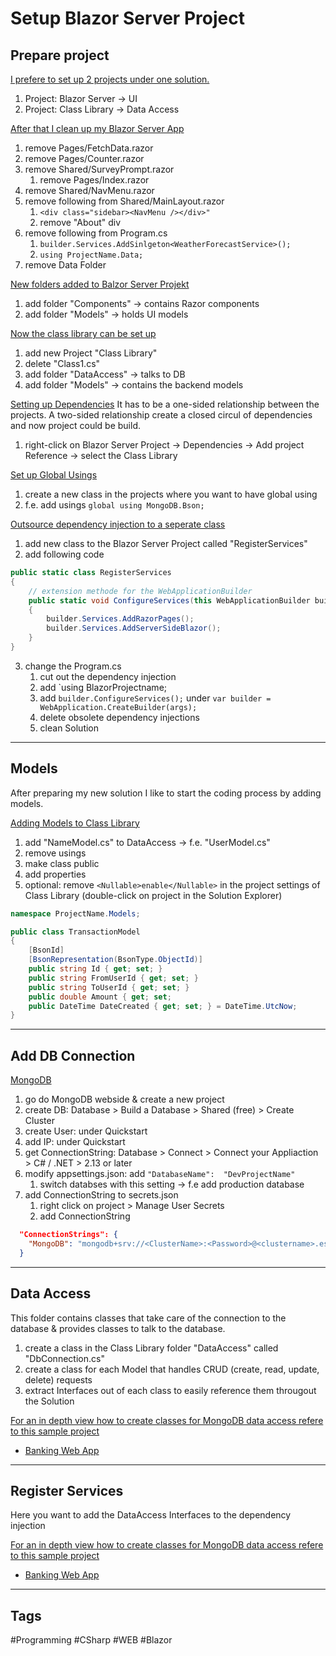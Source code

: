 # Setup Blazor Server Project

## Prepare project

<ins>I prefere to set up 2 projects under one solution. </ins>
1. Project: Blazor Server -> UI
2. Project: Class Library -> Data Access

<ins>After that I clean up my Blazor Server App</ins>
1. remove Pages/FetchData.razor
2. remove Pages/Counter.razor
3. remove Shared/SurveyPrompt.razor
	1. remove Pages/Index.razor <SurveyPrompt />
4. remove Shared/NavMenu.razor
5. remove following from Shared/MainLayout.razor
	1. `<div class="sidebar><NavMenu /></div>"`
	2. remove "About" div
6. remove following from Program.cs
	1. `builder.Services.AddSinlgeton<WeatherForecastService>();`
	2. `using ProjectName.Data;`
7. remove Data Folder

<ins>New folders added to Balzor Server Projekt</ins>
1. add folder "Components" -> contains Razor components
2. add folder "Models" -> holds UI models

<ins>Now the class library can be set up</ins>
1. add new Project "Class Library" 
2. delete "Class1.cs"
3. add folder "DataAccess" -> talks to DB
4. add folder "Models" -> contains the backend models

<ins>Setting up Dependencies</ins>
It has to be a one-sided relationship between the projects. A two-sided relationship create a closed circul of dependencies and now project could be build.
1. right-click on Blazor Server Project -> Dependencies -> Add project Reference -> select the Class Library

<ins>Set up Global Usings</ins>
1. create a new class in the projects where you want to have global using
2. f.e. add usings	`global using MongoDB.Bson;`

<ins>Outsource dependency injection to a seperate class</ins>
1. add new class to the Blazor Server Project called "RegisterServices"
2. add following code
```C#
public static class RegisterServices
{
    // extension methode for the WebApplicationBuilder
    public static void ConfigureServices(this WebApplicationBuilder builder)
    {
        builder.Services.AddRazorPages();
        builder.Services.AddServerSideBlazor();
    }
}
```
3. change the Program.cs
	1. cut out the dependency injection
	2. add `using BlazorProjectname;
	4. add `builder.ConfigureServices();` under `var builder = WebApplication.CreateBuilder(args);`
	5. delete obsolete dependency injections
	6. clean Solution

***

## Models

After preparing my new solution I like to start the coding process by adding models.

<ins>Adding Models to Class Library</ins>
1. add "NameModel.cs" to DataAccess -> f.e. "UserModel.cs"
2. remove usings
3. make class public
4. add properties
5. optional: remove `<Nullable>enable</Nullable>` in the project settings of Class Library (double-click on project in the Solution Explorer)

``` C#
namespace ProjectName.Models;

public class TransactionModel
{
    [BsonId]
    [BsonRepresentation(BsonType.ObjectId)]
    public string Id { get; set; }
    public string FromUserId { get; set; }
    public string ToUserId { get; set; }
    public double Amount { get; set; 
	public DateTime DateCreated { get; set; } = DateTime.UtcNow;
}
```

***

## Add DB Connection

<ins>MongoDB</ins>
1. go do MongoDB webside & create a new project
2. create DB: Database > Build a Database > Shared (free) > Create Cluster
3. create User: under Quickstart
4. add IP: under Quickstart
5. get ConnectionString: Database > Connect > Connect your Appliaction > C# / .NET > 2.13 or later 
6. modify appsettings.json: add `"DatabaseName":  "DevProjectName"`
	1. switch databses with this setting -> f.e add production database
7. add ConnectionString to secrets.json
	1. right click on project > Manage User Secrets
	2. add ConnectionString
``` JSON
  "ConnectionStrings": {
    "MongoDB": "mongodb+srv://<ClusterName>:<Password>@<clustername>.esxafcq.mongodb.net/?retryWrites=true&w=majority"
  }
```


***

## Data Access

This folder contains classes that take care of the connection to the database & provides classes to talk to the database.

1. create a class in the Class Library folder "DataAccess" called "DbConnection.cs"
2. create a class for each Model that handles CRUD (create, read, update, delete) requests
3. extract Interfaces out of each class to easily reference them througout the Solution

<ins>For an in depth view how to create classes for MongoDB data access refere to this sample project</ins>
- [Banking Web App](https://github.com/lucasmenke/notes/blob/main/Tutorials/Banking-Web-App.md)

***

## Register Services

Here you want to add the DataAccess Interfaces to the dependency injection

<ins>For an in depth view how to create classes for MongoDB data access refere to this sample project</ins>
- [Banking Web App](https://github.com/lucasmenke/notes/blob/main/Tutorials/Banking-Web-App.md)

***

## Tags

#Programming #CSharp #WEB #Blazor 